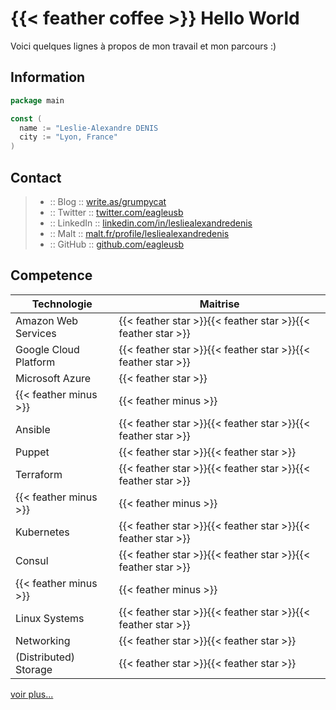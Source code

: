 # {{< feather coffee >}} Hello World

Voici quelques lignes à propos de mon travail et mon parcours :)

## Information

```go
package main

const (
  name := "Leslie-Alexandre DENIS
  city := "Lyon, France"
)
```

## Contact

> - :: Blog :: [write.as/grumpycat](https://write.as/grumpycat)
> - :: Twitter :: [twitter.com/eagleusb](https://twitter.com/eagleusb)
> - :: LinkedIn :: [linkedin.com/in/lesliealexandredenis](https://www.linkedin.com/in/lesliealexandredenis/)
> - :: Malt :: [malt.fr/profile/lesliealexandredenis](https://www.malt.fr/profile/lesliealexandredenis)
> - :: GitHub :: [github.com/eagleusb](https://github.com/eagleusb)

## Competence

| Technologie           | Maitrise                                                     |
|-----------------------|--------------------------------------------------------------|
| Amazon Web Services   | {{< feather star >}}{{< feather star >}}{{< feather star >}} |
| Google Cloud Platform | {{< feather star >}}{{< feather star >}}{{< feather star >}} |
| Microsoft Azure       | {{< feather star >}}                                         |
| {{< feather minus >}} | {{< feather minus >}}                                        |
| Ansible               | {{< feather star >}}{{< feather star >}}{{< feather star >}} |
| Puppet                | {{< feather star >}}{{< feather star >}}                     |
| Terraform             | {{< feather star >}}{{< feather star >}}{{< feather star >}} |
| {{< feather minus >}} | {{< feather minus >}}                                        |
| Kubernetes            | {{< feather star >}}{{< feather star >}}{{< feather star >}} |
| Consul                | {{< feather star >}}{{< feather star >}}{{< feather star >}} |
| {{< feather minus >}} | {{< feather minus >}}                                        |
| Linux Systems         | {{< feather star >}}{{< feather star >}}{{< feather star >}} |
| Networking            | {{< feather star >}}{{< feather star >}}                     |
| (Distributed) Storage | {{< feather star >}}{{< feather star >}}                     |

[voir plus...](https://www.linkedin.com/in/lesliealexandredenis/)
